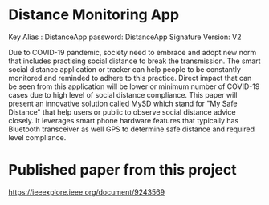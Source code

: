 # Distance Monitoring App

Key Alias : DistanceApp
password: DistanceApp
Signature Version: V2
 
Due to COVID-19 pandemic, society need to embrace and adopt new norm that includes practising social distance to break the transmission. The smart social distance application or tracker can help people to be constantly monitored and reminded to adhere to this practice. Direct impact that can be seen from this application will be lower or minimum number of COVID-19 cases due to high level of social distance compliance. This paper will present an innovative solution called MySD which stand for "My Safe Distance" that help users or public to observe social distance advice closely. It leverages smart phone hardware features that typically has Bluetooth transceiver as well GPS to determine safe distance and required level compliance.

# Published paper from this project
https://ieeexplore.ieee.org/document/9243569

